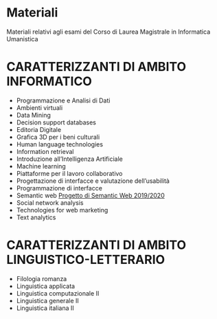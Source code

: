 # Materiali
Materiali relativi agli esami del Corso di Laurea Magistrale in Informatica Umanistica


# CARATTERIZZANTI DI AMBITO INFORMATICO

* Programmazione e Analisi di Dati
* Ambienti virtuali	
* Data Mining 
* Decision support databases
* Editoria Digitale
* Grafica 3D per i beni culturali	
* Human language technologies 
* Information retrieval
* Introduzione all’Intelligenza Artificiale	
* Machine learning
* Piattaforme per il lavoro collaborativo	
* Progettazione di interfacce e valutazione dell’usabilità	
* Programmazione di interfacce	
* Semantic web 
[Progetto di Semantic Web 2019/2020](https://github.com/luciapiff/Semantic-Web)
* Social network analysis 
* Technologies for web marketing
* Text analytics

# CARATTERIZZANTI DI AMBITO LINGUISTICO-LETTERARIO
* Filologia romanza	
* Linguistica applicata
* Linguistica computazionale II	
* Linguistica generale II
* Linguistica italiana II	
